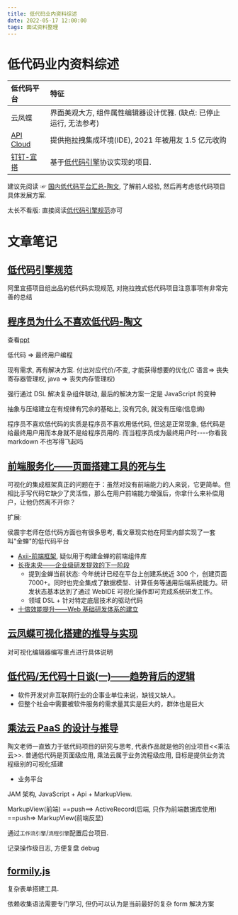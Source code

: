 ```yaml
---
title: 低代码业内资料综述
date: 2022-05-17 12:00:00
tags: 面试资料整理
---
```


# 低代码业内资料综述

| 低代码平台                                    | 特征                                                               |
| :-------------------------------------------- | :----------------------------------------------------------------- |
| 云凤蝶                                        | 界面美观大方, 组件属性编辑器设计优雅. (缺点: 已停止运行, 无法参考) |
| [API Cloud](https://www.apicloud.com/studio3) | 提供拖拉拽集成环境(IDE), 2021 年被用友 1.5 亿元收购                |
| [钉钉-宜搭](https://www.aliwork.com/)         | 基于[低代码引擎](https://lowcode-engine.cn/lowcode)协议实现的项目. |

建议先阅读 ☞ [国内低代码平台汇总-陶文](https://github.com/taowen/awesome-lowcode), 了解前人经验, 然后再考虑低代码项目具体发展方案.

太长不看版: 直接阅读[低代码引擎规范](https://lowcode-engine.cn/lowcode)亦可

# 文章笔记

## [低代码引擎规范](https://lowcode-engine.cn/lowcode)

阿里宜搭项目组出品的低代码实现规范, 对拖拉拽式低代码项目注意事项有非常完善的总结

## [程序员为什么不喜欢低代码-陶文](https://zhuanlan.zhihu.com/p/377234404)

查看[ppt](https://www.cnnews.today/showArticle?main_id=cc51032f7f5455c7efe410e71037985c)

低代码 => 最终用户编程

现有需求, 再有解决方案. 付出对应代价/不变, 才能获得想要的优化(C 语言=> 丧失寄存器管理权, java => 丧失内存管理权)

强行通过 DSL 解决复杂组件联动, 最后的解决方案一定是 JavaScript 的变种

抽象与压缩建立在有规律有冗余的基础上, 没有冗余, 就没有压缩(信息熵)

程序员不喜欢低代码的实质是程序员不喜欢用低代码, 但这是正常现象, 低代码是给最终用户用而本身就不是给程序员用的. 而当程序员成为最终用户时----你看我 markdown 不也写得飞起吗

## [前端服务化——页面搭建工具的死与生](https://www.cnblogs.com/sskyy/p/6496287.html)

可视化的集成框架真正的问题在于：虽然对没有前端能力的人来说，它更简单。但相比手写代码它缺少了灵活性，那么在用户前端能力增强后，你拿什么来补偿用户，让他仍然离不开你？

扩展:

侯震宇老师在低代码方面也有很多思考, 看文章现实他在阿里内部实现了一套叫"金蝉"的低代码平台

- [Axii-前端框架](https://axii.js.org/index.zh-cn.html), 疑似用于构建金蝉的前端组件库
- [长夜未央——企业级研发提效的下一阶段](https://zhuanlan.zhihu.com/p/66474056)
  - 提到金蝉当前状态: 今年统计已经在平台上创建系统近 300 个，创建页面 7000+。同时也完全集成了数据模型、计算任务等通用后端系统能力。研发状态基本达到了通过 WebIDE 可视化操作即可完成系统研发工作。
  - 领域 DSL + 针对特定底层技术的驱动代码
- [十倍效能提升——Web 基础研发体系的建立](https://zhuanlan.zhihu.com/p/34790596)

## [云凤蝶可视化搭建的推导与实现](https://zhuanlan.zhihu.com/p/90746742)

对可视化编辑器编写重点进行具体说明

## [低代码/无代码十日谈(一)——趋势背后的逻辑](https://zhuanlan.zhihu.com/p/470015215)

- 软件开发对非互联网行业的企事业单位来说，缺钱又缺人。
- 但整个社会中需要被软件服务的需求量其实是巨大的，群体也是巨大

## [乘法云 PaaS 的设计与推导](https://chengfayun.com/middle-office/design)

陶文老师一直致力于低代码项目的研究与思考, 代表作品就是他的创业项目<<乘法云>>. 普通低代码是页面级应用, 乘法云属于业务流程级应用, 目标是提供业务流程级别的可视化搭建

- 业务平台

JAM 架构, JavaScript + Api + MarkupView.

MarkupView(前端) ==push==> ActiveRecord(后端, 只作为前端数据库使用) ==push=> MarkupView(前端反显)

通过`工作流引擎`/`流程引擎`配置后台项目.

记录操作级日志, 方便复盘 debug

## [formily.js](https://github.com/alibaba/formily/blob/formily_next/README.zh-cn.md)

复杂表单搭建工具.

依赖收集语法需要专门学习, 但仍可以认为是当前最好的复杂 form 解决方案
